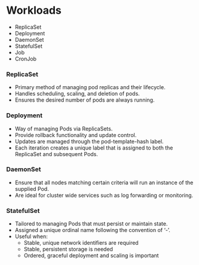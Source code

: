 # Workloads

- ReplicaSet
- Deployment
- DaemonSet
- StatefulSet
- Job
- CronJob

### ReplicaSet

- Primary method of managing pod replicas and their lifecycle.
- Handles scheduling, scaling, and deletion of pods.
- Ensures the desired number of pods are always running.

### Deployment

- Way of managing Pods via ReplicaSets.
- Provide rollback functionality and update control.
- Updates are managed through the pod-template-hash label. 
- Each iteration creates a unique label that is assigned to both the ReplicaSet and subsequent Pods.

### DaemonSet

- Ensure that all nodes matching certain criteria will run an instance of the supplied Pod.
- Are ideal for cluster wide services such as log forwarding or monitoring.

### StatefulSet

- Tailored to managing Pods that must persist or maintain state. 
- Assigned a unique ordinal name following the convention of ‘<statefulset name>-<ordinal index>’.
- Useful when:
    - Stable, unique network identifiers are required
    - Stable, persistent storage is needed
    - Ordered, graceful deployment and scaling is important
